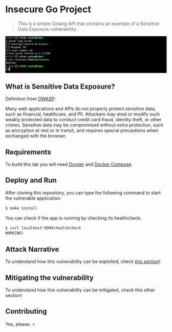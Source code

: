 # Insecure Go Project
 > This is a simple Golang API that contains an example of a Sensitive Data Exposure vulnerability.

<img src="images/banner.png" align="center"/>

## What is Sensitive Data Exposure?

Definition from [OWASP](https://www.owasp.org/images/7/72/OWASP_Top_10-2017_%28en%29.pdf.pdf):

Many web applications and APIs do not properly protect sensitive data, such as financial, healthcare, and PII. Attackers may steal or modify such weakly protected data to conduct credit card fraud, identity theft, or other crimes. Sensitive data may be compromised without extra protection, such as encryption at rest or in transit, and requires special precautions when exchanged with the browser.

## Requirements

To build this lab you will need [Docker][Docker Install] and [Docker Compose][Docker Compose Install].

## Deploy and Run

After cloning this repository, you can type the following command to start the vulnerable application:

```sh
$ make install
```

You can check if the app is running by checking its healthcheck:

```sh
$ curl localhost:9999/healthcheck
WORKING!
```

## Attack Narrative

To understand how this vulnerability can be exploited, check [this section]!

## Mitigating the vulnerability

To understand how this vulnerability can be mitigated, check this other section!

[Docker Install]:  https://docs.docker.com/install/
[Docker Compose Install]: https://docs.docker.com/compose/install/

## Contributing

Yes, please. :zap:

[this section]: https://github.com/globocom/secDevLabs/blob/master/owasp-top10-2017-apps/a3/insecure-go-project/docs/ATTACK.md